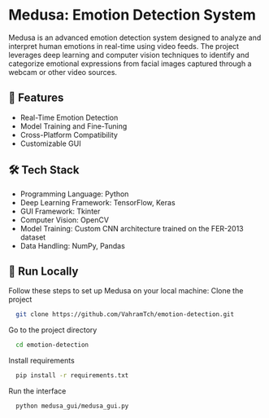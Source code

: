 
# Medusa: Emotion Detection System

Medusa is an advanced emotion detection system designed to analyze and interpret human emotions in real-time using video feeds. The project leverages deep learning and computer vision techniques to identify and categorize emotional expressions from facial images captured through a webcam or other video sources.


## 🎯 Features

- Real-Time Emotion Detection
- Model Training and Fine-Tuning
- Cross-Platform Compatibility
- Customizable GUI

## 🛠️ Tech Stack
- Programming Language: Python
- Deep Learning Framework: TensorFlow, Keras
- GUI Framework: Tkinter
- Computer Vision: OpenCV
- Model Training: Custom CNN architecture trained on the FER-2013 dataset
- Data Handling: NumPy, Pandas

## 🚀 Run Locally
Follow these steps to set up Medusa on your local machine:
Clone the project

```bash
  git clone https://github.com/VahramTch/emotion-detection.git
```

Go to the project directory

```bash
  cd emotion-detection
```

Install requirements

```bash
  pip install -r requirements.txt
```

Run the interface

```bash
  python medusa_gui/medusa_gui.py
```

